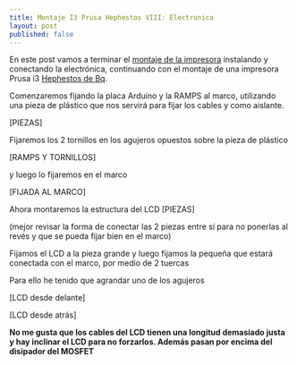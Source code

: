 ```yaml
---
title: Montaje I3 Prusa Hephestos VIII: Electronica
layout: post
published: false
---
```


En este post vamos a terminar el [montaje de la impresora](http://blog.elcacharreo.com/tag/hephestos/) instalando y conectando la electrónica, continuando con el montaje de una impresora Prusa i3 [Hephestos de Bq](http://bq.com/es/prusa). 

Comenzaremos fijando la placa Arduino y la RAMPS al marco, utilizando una pieza de plástico que nos servirá para fijar los cables y como aislante.

[PIEZAS]

Fijaremos los 2 tornillos en los agujeros opuestos sobre la pieza de plástico 

[RAMPS Y TORNILLOS]

y luego lo fijaremos en el marco

[FIJADA AL MARCO]

Ahora montaremos la estructura del LCD 
[PIEZAS]

(mejor revisar la forma de conectar las 2 piezas entre sí para no ponerlas al revés y que se pueda fijar bien en el marco)

Fijamos el LCD a la pieza grande y luego fijamos la pequeña que estará conectada con el marco, por medio de 2 tuercas

Para ello he tenido que agrandar uno de los agujeros

[LCD desde delante]

[LCD desde atrás]

**No me gusta que los cables del LCD tienen una longitud demasiado justa y hay inclinar el LCD para no forzarlos. Además pasan por encima del disipador del MOSFET**
